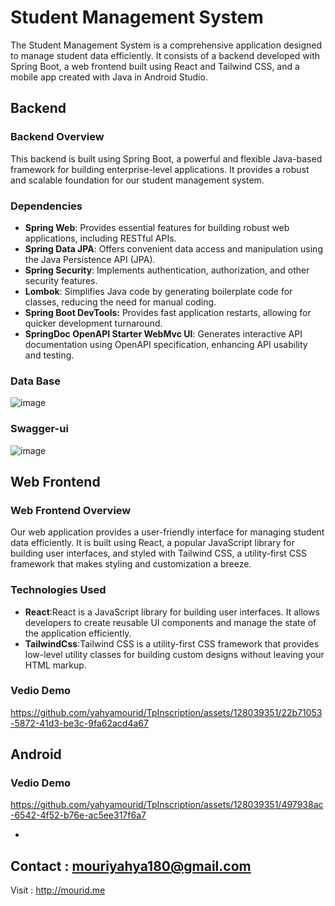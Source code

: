 # Student Management System
The Student Management System is a comprehensive application designed to manage student data efficiently. It consists of a backend developed with Spring Boot,
a web frontend built using React and Tailwind CSS, and a mobile app created with Java in Android Studio.

## Backend
### Backend Overview
This backend is built using Spring Boot, a powerful and flexible Java-based framework for building enterprise-level applications. It provides a robust and scalable foundation for our student management system.
### Dependencies
- **Spring Web**: Provides essential features for building robust web applications, including RESTful APIs.
- **Spring Data JPA**: Offers convenient data access and manipulation using the Java Persistence API (JPA).
- **Spring Security**: Implements authentication, authorization, and other security features.
- **Lombok**: Simplifies Java code by generating boilerplate code for classes, reducing the need for manual coding.
- **Spring Boot DevTools:** Provides fast application restarts, allowing for quicker development turnaround.
- **SpringDoc OpenAPI Starter WebMvc UI**: Generates interactive API documentation using OpenAPI specification, enhancing API usability and testing.
### Data Base 
![image](https://github.com/yahyamourid/TpInscription/assets/128039351/012d2422-4955-4b8b-8ddd-8d35f67763c3)
### Swagger-ui
![image](https://github.com/yahyamourid/TpInscription/assets/128039351/8602df9d-7262-4e9c-9994-cc0f9a1eaa40)

## Web Frontend
### Web Frontend Overview
Our web application provides a user-friendly interface for managing student data efficiently. It is built using React, a popular JavaScript library for building user interfaces, and styled with Tailwind CSS, a utility-first CSS framework that makes styling and customization a breeze.
### Technologies Used
- **React**:React is a JavaScript library for building user interfaces. It allows developers to create reusable UI components and manage the state of the application efficiently.
- **TailwindCss**:Tailwind CSS is a utility-first CSS framework that provides low-level utility classes for building custom designs without leaving your HTML markup.
### Vedio Demo


https://github.com/yahyamourid/TpInscription/assets/128039351/22b71053-5872-41d3-be3c-9fa62acd4a67


## Android 
### Vedio Demo

https://github.com/yahyamourid/TpInscription/assets/128039351/497938ac-6542-4f52-b76e-ac5ee317f6a7

-
Contact : mouriyahya180@gmail.com
-
Visit : http://mourid.me





